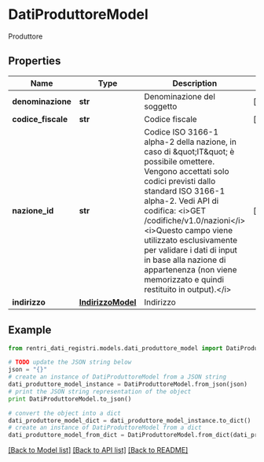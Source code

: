 # DatiProduttoreModel

Produttore

## Properties
Name | Type | Description | Notes
------------ | ------------- | ------------- | -------------
**denominazione** | **str** | Denominazione del soggetto | [optional] 
**codice_fiscale** | **str** | Codice fiscale | [optional] 
**nazione_id** | **str** | Codice ISO 3166-1 alpha-2 della nazione, in caso di \&quot;IT\&quot; è possibile omettere.  Vengono accettati solo codici previsti dallo standard ISO 3166-1 alpha-2.  Vedi API di codifica: &lt;i&gt;GET /codifiche/v1.0/nazioni&lt;/i&gt;  &lt;i&gt;Questo campo viene utilizzato esclusivamente per validare i dati di input in base alla nazione di appartenenza (non viene memorizzato e quindi restituito in output).&lt;/i&gt; | [optional] 
**indirizzo** | [**IndirizzoModel**](IndirizzoModel.md) | Indirizzo | 

## Example

```python
from rentri_dati_registri.models.dati_produttore_model import DatiProduttoreModel

# TODO update the JSON string below
json = "{}"
# create an instance of DatiProduttoreModel from a JSON string
dati_produttore_model_instance = DatiProduttoreModel.from_json(json)
# print the JSON string representation of the object
print DatiProduttoreModel.to_json()

# convert the object into a dict
dati_produttore_model_dict = dati_produttore_model_instance.to_dict()
# create an instance of DatiProduttoreModel from a dict
dati_produttore_model_from_dict = DatiProduttoreModel.from_dict(dati_produttore_model_dict)
```
[[Back to Model list]](../README.md#documentation-for-models) [[Back to API list]](../README.md#documentation-for-api-endpoints) [[Back to README]](../README.md)


